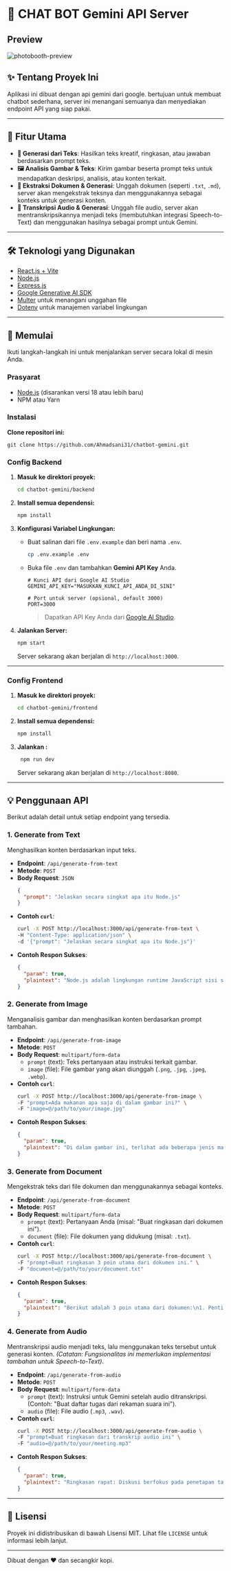 # 🔮 CHAT BOT Gemini API Server

## Preview
![photobooth-preview](/public/preview.png)

## ✨ Tentang Proyek Ini
Aplikasi ini dibuat dengan api gemini dari google. bertujuan untuk membuat chatbot sederhana, server ini menangani semuanya dan menyediakan endpoint API yang siap pakai.

-----

## 🚀 Fitur Utama

  - **📝 Generasi dari Teks**: Hasilkan teks kreatif, ringkasan, atau jawaban berdasarkan prompt teks.
  - **🖼️ Analisis Gambar & Teks**: Kirim gambar beserta prompt teks untuk mendapatkan deskripsi, analisis, atau konten terkait.
  - **📄 Ekstraksi Dokumen & Generasi**: Unggah dokumen (seperti `.txt`, `.md`), server akan mengekstrak teksnya dan menggunakannya sebagai konteks untuk generasi konten.
  - **🎵 Transkripsi Audio & Generasi**: Unggah file audio, server akan mentranskripsikannya menjadi teks (membutuhkan integrasi Speech-to-Text) dan menggunakan hasilnya sebagai prompt untuk Gemini.

-----

## 🛠️ Teknologi yang Digunakan

  - [React.js + Vite](https://vite.dev/guide/)
  - [Node.js](https://nodejs.org/)
  - [Express.js](https://expressjs.com/)
  - [Google Generative AI SDK](https://github.com/google/generative-ai-js)
  - [Multer](https://github.com/expressjs/multer) untuk menangani unggahan file
  - [Dotenv](https://github.com/motdotla/dotenv) untuk manajemen variabel lingkungan

-----

## 🏁 Memulai

Ikuti langkah-langkah ini untuk menjalankan server secara lokal di mesin Anda.

### Prasyarat

  - [Node.js](https://nodejs.org/en/download/) (disarankan versi 18 atau lebih baru)
  - NPM atau Yarn

### Instalasi

**Clone repositori ini:**

    git clone https://github.com/Ahmadsani31/chatbot-gemini.git
    
### Config Backend
1.  **Masuk ke direktori proyek:**

    ```sh
    cd chatbot-gemini/backend
    ```

2.  **Install semua dependensi:**

    ```sh
    npm install
    ```

3.  **Konfigurasi Variabel Lingkungan:**

      - Buat salinan dari file `.env.example` dan beri nama `.env`.
        ```sh
        cp .env.example .env
        ```
      - Buka file `.env` dan tambahkan **Gemini API Key** Anda.
        ```env
        # Kunci API dari Google AI Studio
        GEMINI_API_KEY="MASUKKAN_KUNCI_API_ANDA_DI_SINI"

        # Port untuk server (opsional, default 3000)
        PORT=3000
        ```
        > Dapatkan API Key Anda dari [Google AI Studio](https://makersuite.google.com/app/apikey).

5.  **Jalankan Server:**

    ```sh
    npm start
    ```

    Server sekarang akan berjalan di `http://localhost:3000`.

-----

### Config Frontend
1.  **Masuk ke direktori proyek:**

    ```sh
    cd chatbot-gemini/frontend
    ```

2.  **Install semua dependensi:**

    ```sh
    npm install
    ```


3.  **Jalankan :**

    ```sh
     npm run dev 
    ```

    Server sekarang akan berjalan di `http://localhost:8080`.

-----

## 💡 Penggunaan API

Berikut adalah detail untuk setiap endpoint yang tersedia.

### 1\. Generate from Text

Menghasilkan konten berdasarkan input teks.

  - **Endpoint**: `/api/generate-from-text`
  - **Metode**: `POST`
  - **Body Request**: `JSON`
    ```json
    {
      "prompt": "Jelaskan secara singkat apa itu Node.js"
    }
    ```
  - **Contoh `curl`**:
    ```sh
    curl -X POST http://localhost:3000/api/generate-from-text \
    -H "Content-Type: application/json" \
    -d '{"prompt": "Jelaskan secara singkat apa itu Node.js"}'
    ```
  - **Contoh Respon Sukses**:
    ```json
    {
      "param": true,
      "plaintext": "Node.js adalah lingkungan runtime JavaScript sisi server yang dibangun di atas mesin JavaScript V8 Chrome..."
    }
    ```

### 2\. Generate from Image

Menganalisis gambar dan menghasilkan konten berdasarkan prompt tambahan.

  - **Endpoint**: `/api/generate-from-image`
  - **Metode**: `POST`
  - **Body Request**: `multipart/form-data`
      - `prompt` (text): Teks pertanyaan atau instruksi terkait gambar.
      - `image` (file): File gambar yang akan diunggah (`.png`, `.jpg`, `.jpeg`, `.webp`).
  - **Contoh `curl`**:
    ```sh
    curl -X POST http://localhost:3000/api/generate-from-image \
    -F "prompt=Ada makanan apa saja di dalam gambar ini?" \
    -F "image=@/path/to/your/image.jpg"
    ```
  - **Contoh Respon Sukses**:
    ```json
    {
      "param": true,
      "plaintext": "Di dalam gambar ini, terlihat ada beberapa jenis makanan: semangkuk salad, sepiring pasta, dan segelas jus jeruk."
    }
    ```

### 3\. Generate from Document

Mengekstrak teks dari file dokumen dan menggunakannya sebagai konteks.

  - **Endpoint**: `/api/generate-from-document`
  - **Metode**: `POST`
  - **Body Request**: `multipart/form-data`
      - `prompt` (text): Pertanyaan Anda (misal: "Buat ringkasan dari dokumen ini").
      - `document` (file): File dokumen yang didukung (misal: `.txt`).
  - **Contoh `curl`**:
    ```sh
    curl -X POST http://localhost:3000/api/generate-from-document \
    -F "prompt=Buat ringkasan 3 poin utama dari dokumen ini." \
    -F "document=@/path/to/your/document.txt"
    ```
  - **Contoh Respon Sukses**:
    ```json
    {
      "param": true,
      "plaintext": "Berikut adalah 3 poin utama dari dokumen:\n1. Pentingnya inovasi teknologi.\n2. Dampak AI terhadap pasar kerja.\n3. Strategi adaptasi di era digital."
    }
    ```

### 4\. Generate from Audio

Mentranskripsi audio menjadi teks, lalu menggunakan teks tersebut untuk generasi konten. *(Catatan: Fungsionalitas ini memerlukan implementasi tambahan untuk Speech-to-Text)*.

  - **Endpoint**: `/api/generate-from-audio`
  - **Metode**: `POST`
  - **Body Request**: `multipart/form-data`
      - `prompt` (text): Instruksi untuk Gemini setelah audio ditranskripsi. (Contoh: "Buat daftar tugas dari rekaman suara ini").
      - `audio` (file): File audio (`.mp3`, `.wav`).
  - **Contoh `curl`**:
    ```sh
    curl -X POST http://localhost:3000/api/generate-from-audio \
    -F "prompt=Buat ringkasan dari transkrip audio ini" \
    -F "audio=@/path/to/your/meeting.mp3"
    ```
  - **Contoh Respon Sukses**:
    ```json
    {
      "param": true,
      "plaintext": "Ringkasan rapat: Diskusi berfokus pada penetapan target penjualan untuk kuartal berikutnya, dengan penekanan pada ekspansi pasar di wilayah timur."
    }
    ```

-----


## 📄 Lisensi

Proyek ini didistribusikan di bawah Lisensi MIT. Lihat file `LICENSE` untuk informasi lebih lanjut.

-----

Dibuat dengan ❤️ dan secangkir kopi.